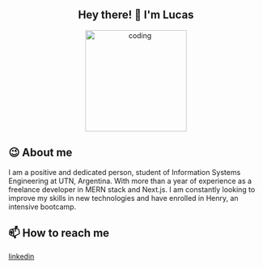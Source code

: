 <section align="center" width="300">
   <h1 align="center">Hey there! 👋 I'm Lucas</h1>
  <img 
   src='https://camo.githubusercontent.com/5ddf73ad3a205111cf8c686f687fc216c2946a75005718c8da5b837ad9de78c9/68747470733a2f2f7468756d62732e6766796361742e636f6d2f4576696c4e657874446576696c666973682d736d616c6c2e676966'
   alt='coding'
   height='200'
  />

</section>

## 😉 About me
I am a positive and dedicated person, student of Information Systems Engineering at UTN, Argentina. With more than a year of experience as a freelance developer in MERN stack and Next.js. I am constantly looking to improve my skills in new technologies and have enrolled in Henry, an intensive bootcamp.

## 📫 How to reach me

[linkedin](https://www.linkedin.com/in/lucasnav/)
